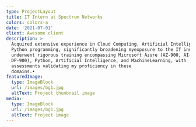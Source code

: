 ```yaml
---
type: ProjectLayout
title: IT Intern at Spectrum Networks
colors: colors-a
date: '2021-07-01'
client: Awesome client
description: >-
  Acquired extensive experience in Cloud Computing, Artificial Intelligence, and
  Python programming, significantly broadening myexposure to the IT industry.•I
  underwent rigorous training encompassing Microsoft Azure (AZ-900, AI-900,
  DP-900), Python, Artificial Intelligence, and MachineLearning, with
  assessments validating my proficiency in these
  domains.•                                                 
featuredImage:
  type: ImageBlock
  url: /images/bg1.jpg
  altText: Project thumbnail image
media:
  type: ImageBlock
  url: /images/bg1.jpg
  altText: Project image
---
```


